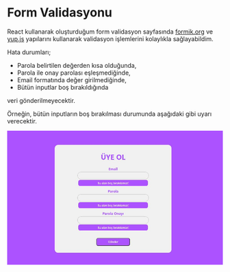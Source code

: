 # Form Validasyonu

React kullanarak oluşturduğum form validasyon sayfasında [formik.org](https://formik.org/) ve [yup.js](https://github.com/jquense/yup) yapılarını
kullanarak validasyon işlemlerini kolaylıkla sağlayabildim.

Hata durumları;
- Parola belirtilen değerden kısa olduğunda,
- Parola ile onay parolası eşleşmediğinde,
- Email formatında değer girilmediğinde,
- Bütün inputlar boş bırakıldığında

veri gönderilmeyecektir.

Örneğin, bütün inputların boş bırakılması durumunda aşağıdaki gibi uyarı verecektir.

![alt text](error-1.JPG)

